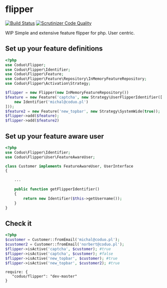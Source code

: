 flipper
====================
[![Build Status](https://travis-ci.org/coduo/flipper.svg?branch=master)](https://travis-ci.org/coduo/flipper)
[![Scrutinizer Code Quality](https://scrutinizer-ci.com/g/coduo/flipper/badges/quality-score.png?b=master)](https://scrutinizer-ci.com/g/coduo/flipper/?branch=master)


WIP
Simple and extensive feature flipper for php. User centric.

## Set up your feature definitions

```php
<?php
use Coduo\Flipper;
use Coduo\Flipper\Identifier;
use Coduo\Flipper\Feature;
use Coduo\Flipper\Feature\Repository\InMemoryFeatureRepository;
use Coduo\Flipper\Activation\Strategy;

$flipper = new Flipper(new InMemoryFeatureRepository())
$feature = new Feature('captcha', new Strategy\UserFlipperIdentifier([
    new Identifier('michal@coduo.pl')
]));
$feature2 = new Feature('new_topbar', new Strategy\SystemWide(true));
$flipper->add($feature);
$flipper->add($feature2)
```

## Set up your feature aware user

```php
<?php
use Coduo\Flipper\Identifier;
use Coduo\Flipper\User\FeatureAwareUser;

class Customer implements FeatureAwareUser, UserInterface
{

    ...
    
    public function getFlipperIdentifier()
    {
        return new Identifier($this->getUsername());
    }
}
```

## Check it
```php
<?php
$customer = Customer::fromEmail('michal@coduo.pl');
$customer2 = Customer::fromEmail('norbert@coduo.pl');
$flipper->isActive('captcha', $customer); #true
$flipper->isActive('captcha', $customer); #false
$flipper->isActive('new_topbar', $customer); #true
$flipper->isActive('new_topbar', $customer2); #true
```

```
require: {
   "coduo/flipper": "dev-master"
}
```
